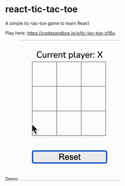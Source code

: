 # react-tic-tac-toe
A simple tic-tac-toe game to learn React

Play here:  https://codesandbox.io/s/tic-tac-toe-cfj6u

Demo:
![quick demo game](https://github.com/NicoleJaneway/react-tic-tac-toe/blob/main/tic-tac-toe.gif)


